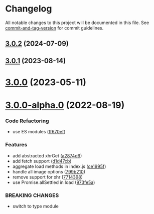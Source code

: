 # Changelog

All notable changes to this project will be documented in this file. See [commit-and-tag-version](https://github.com/absolute-version/commit-and-tag-version) for commit guidelines.

## [3.0.2](https://github.com/pex-gl/pex-io/compare/v3.0.1...v3.0.2) (2024-07-09)



## [3.0.1](https://github.com/pex-gl/pex-io/compare/v3.0.0...v3.0.1) (2023-08-14)



# [3.0.0](https://github.com/pex-gl/pex-io/compare/v3.0.0-alpha.0...v3.0.0) (2023-05-11)



# [3.0.0-alpha.0](https://github.com/pex-gl/pex-io/compare/v2.1.0...v3.0.0-alpha.0) (2022-08-19)


### Code Refactoring

* use ES modules ([ff670ef](https://github.com/pex-gl/pex-io/commit/ff670efcdbcfde3bb97a809fa38cc8747ca31196))


### Features

* add abstracted xhrGet ([a2874d6](https://github.com/pex-gl/pex-io/commit/a2874d6406731ccee8372449b5cc00bc4662e40a))
* add fetch support ([d1d47cb](https://github.com/pex-gl/pex-io/commit/d1d47cb11b45fb1d52f200cf5651806c7351b66f))
* aggregate load methods in index.js ([ce1995f](https://github.com/pex-gl/pex-io/commit/ce1995fee74ff367a092828b08e973d9325a4deb))
* handle all image options ([799b210](https://github.com/pex-gl/pex-io/commit/799b210a208265793f532558e558aca128143eba))
* remove support for xhr ([7714398](https://github.com/pex-gl/pex-io/commit/7714398bbfb8c8e9698f2aa84e505ff376b0fe3a))
* use Promise.allSettled in load ([973fe5a](https://github.com/pex-gl/pex-io/commit/973fe5a3d39862116ba6f2cb147fe4a89530265c))


### BREAKING CHANGES

* switch to type module
